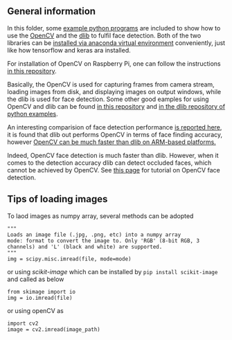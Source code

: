 ## General information

In this folder, some [example python programs](./example_face_det_webcam.py) are included to show how to use the [OpenCV](https://opencv.org/) and the [dlib](http://dlib.net/python/index.html) to fulfil face detection. Both of the two libraries can be [installed via anaconda virtual environment](http://www.codesofinterest.com/2016/10/installing-dlib-on-anaconda-python-on.html) conveniently, just like how tensorflow and keras ara installed. 

For installation of OpenCV on Raspberry Pi, one can follow the instructions [in this repository](https://github.com/manashmndl/FabLabRpiWorkshop2017/wiki/Painless-OpenCV-in-Raspbian-Stretch).

Basically, the OpenCV is used for capturing frames from camera stream, loading images from disk, and displaying images on output windows, while the dlib is used for face detection. Some other good eamples for using OpenCV and dlib can be found [in this repository](https://github.com/ageitgey/face_recognition/tree/master/examples) and [in the dlib repository of python examples](https://github.com/davisking/dlib/tree/master/python_examples). 

An interesting comparision of face detection performance [is reported here](https://github.com/andreimuntean/Dlib-vs-OpenCV), it is found that dlib out performs OpenCV in terms of face finding accuracy, however [OpenCV can be much faster than dlib on ARM-based platforms.](https://github.com/cmusatyalab/openface/issues/157)

Indeed, OpenCV face detection is much faster than dlib. However, when it comes to the detection accuracy dlib can detect occluded faces, which cannot be achieved by OpenCV. See [this page](https://docs.opencv.org/3.3.1/d7/d8b/tutorial_py_face_detection.html) for tutorial on OpenCV face detection.

## Tips of loading images
To laod images as numpy array, several methods can be adopted
```
"""
Loads an image file (.jpg, .png, etc) into a numpy array
mode: format to convert the image to. Only 'RGB' (8-bit RGB, 3 channels) and 'L' (black and white) are supported.
"""
img = scipy.misc.imread(file, mode=mode)
```
or using *scikit-image* which can be installed by `pip install scikit-image` and called as below
```
from skimage import io
img = io.imread(file)
```
or using openCV as
```
import cv2
image = cv2.imread(image_path)
```
